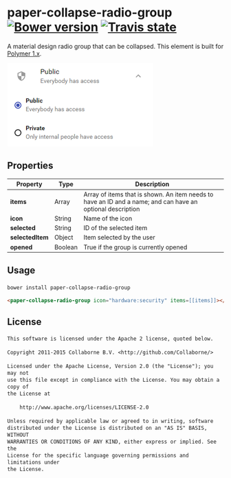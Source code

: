 paper-collapse-radio-group [![Bower version](https://badge.fury.io/bo/paper-collapse-radio-group.svg)](http://badge.fury.io/bo/paper-collapse-radio-group) [![Travis state](https://travis-ci.org/Collaborne/paper-collapse-radio-group.svg?branch=master)](https://travis-ci.org/Collaborne/paper-collapse-radio-group)
=========

A material design radio group that can be collapsed. This element is built for [Polymer 1.x](https://www.polymer-project.org).

![Screenshot](/doc/screenshot.png "Screenshot")


## Properties

Property         | Type    | Description                                    
---------------- | ------- | -----------------------------------------------
**items**        | Array   | Array of items that is shown. An item needs to have an ID and a name; and can have an optional description
**icon**         | String  | Name of the icon
**selected**     | String  | ID of the selected item
**selectedItem** | Object  | Item selected by the user
**opened**       | Boolean | True if the group is currently opened



## Usage

`bower install paper-collapse-radio-group`

```html
<paper-collapse-radio-group icon="hardware:security" items=[[items]]></paper-collapse-radio-group>
```


## License

    This software is licensed under the Apache 2 license, quoted below.

    Copyright 2011-2015 Collaborne B.V. <http://github.com/Collaborne/>

    Licensed under the Apache License, Version 2.0 (the "License"); you may not
    use this file except in compliance with the License. You may obtain a copy of
    the License at

        http://www.apache.org/licenses/LICENSE-2.0

    Unless required by applicable law or agreed to in writing, software
    distributed under the License is distributed on an "AS IS" BASIS, WITHOUT
    WARRANTIES OR CONDITIONS OF ANY KIND, either express or implied. See the
    License for the specific language governing permissions and limitations under
    the License.
